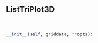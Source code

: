 ## <a id="McUtils.Plots.Plots.ListTriPlot3D">ListTriPlot3D</a>


<a id="McUtils.Plots.Plots.ListTriPlot3D.__init__">&nbsp;</a>
```python
__init__(self, griddata, **opts): 
```

